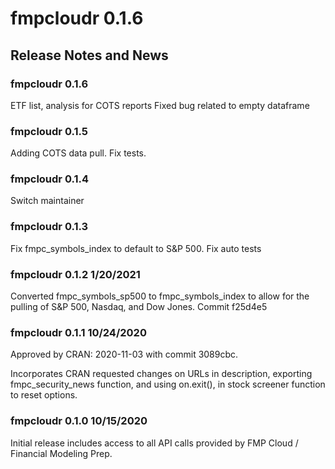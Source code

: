# fmpcloudr 0.1.6

## Release Notes and News

### fmpcloudr 0.1.6
ETF list, analysis for COTS reports
Fixed bug related to empty dataframe

### fmpcloudr 0.1.5
Adding COTS data pull. Fix tests.

### fmpcloudr 0.1.4
Switch maintainer

### fmpcloudr 0.1.3
Fix fmpc_symbols_index to default to S&P 500. Fix auto tests

### fmpcloudr 0.1.2 1/20/2021
Converted fmpc_symbols_sp500 to fmpc_symbols_index
to allow for the pulling of S&P 500, Nasdaq, and Dow Jones.
Commit f25d4e5

### fmpcloudr 0.1.1 10/24/2020
Approved by CRAN: 2020-11-03 with commit 3089cbc.

Incorporates CRAN requested changes on URLs in description,
exporting fmpc_security_news function, and using on.exit(),
in stock screener function to reset options.

### fmpcloudr 0.1.0 10/15/2020

Initial release includes access to all API calls provided
by FMP Cloud / Financial Modeling Prep. 
